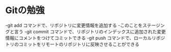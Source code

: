 # Gitの勉強

-git add コマンドで、リポジトリに変更情報を追加する
-このことをステージングと言う
-git commit コマンドで、リポジトリのインデックスに追加された変更情報にコメントをつけてコミットできる
-git push コマンドで、ローカルリポジトリのコミットをリモートのリポジトリに反映させることができる
